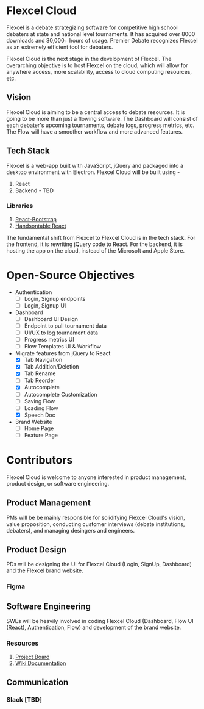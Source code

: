 # Flexcel Cloud
Flexcel is a debate strategizing software for competitive high school debaters at state and national level tournaments. It has acquired over 8000 downloads and 30,000+ hours of usage. Premier Debate recognizes Flexcel as an extremely efficient tool for debaters.  

Flexcel Cloud is the next stage in the development of Flexcel. The overarching objective 
is to host Flexcel on the cloud, which will allow for anywhere access, more scalability,
access to cloud computing resources, etc.

## Vision
Flexcel Cloud is aiming to be a central access to debate resources. It is going to be more than just a flowing software. The Dashboard will consist of each debater's upcoming tournaments, debate logs, progress metrics, etc. The Flow will have a smoother workflow and more advanced features. 
## Tech Stack 
Flexcel is a web-app built with JavaScript, jQuery and packaged into a desktop environment
with Electron. Flexcel Cloud will be built using - 
1. React 
2. Backend - TBD
### Libraries
1. [React-Bootstrap](https://react-bootstrap.github.io/)
2. [Handsontable React](https://handsontable.com/docs/8.4.0/frameworks-wrapper-for-react-installation.html) 

The fundamental shift from Flexcel to Flexcel Cloud is in the tech stack. For the frontend, it is rewriting jQuery code to React. For the backend, it is hosting the app on the cloud, instead of the  Microsoft and Apple Store.

# Open-Source Objectives
- Authentication
  - [ ] Login, Signup endpoints
  - [ ] Login, Signup UI
- Dashboard 
  - [ ] Dashboard UI Design 
  - [ ] Endpoint to pull tournament data
  - [ ] UI/UX to log tournament data
  - [ ] Progress metrics UI
  - [ ] Flow Templates UI & Workflow
- Migrate features from jQuery to React
  - [x]  Tab Navigation
  - [x]  Tab Addition/Deletion
  - [x]  Tab Rename
  - [ ]  Tab Reorder
  - [x]  Autocomplete
  - [ ]  Autocomplete Customization
  - [ ]  Saving Flow
  - [ ]  Loading Flow
  - [x]  Speech Doc
- Brand Website
  - [ ]  Home Page
  - [ ]  Feature Page

# Contributors
Flexcel Cloud is welcome to anyone interested in product management, product design, 
or software engineering. 
## Product Management 
PMs will be be mainly responsible for solidifying Flexcel Cloud's vision, value proposition,
conducting customer interviews (debate institutions, debaters), and managing desingers and engineers. 

## Product Design
PDs will be designing the UI for Flexcel Cloud (Login, SignUp, Dashboard) and the Flexcel brand website. 

### Figma

## Software Engineering
SWEs will be heavily involved in coding Flexcel Cloud (Dashboard, Flow UI (React), Authentication, Flow) and
development of the brand website. 
### Resources
1. [Project Board](https://github.com/saranchockan/flexcel-cloud/projects/1)
2. [Wiki Documentation](https://github.com/saranchockan/flexcel-cloud/wiki/Frontend-Documentation)

## Communication
### Slack [TBD]



